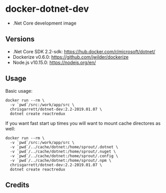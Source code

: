 # docker-dotnet-dev

* .Net Core development image 

## Versions
- .Net Core SDK 2.2-sdk: https://hub.docker.com/r/microsoft/dotnet/
- Dockerize v0.6.0: https://github.com/jwilder/dockerize
- Node.js v10.15.0: https://nodejs.org/en/

## Usage

Basic usage:
```
docker run --rm \
  -v `pwd`/src:/work/app/src \
  chrisgarrett/dotnet-dev:2.2-2019.01.07 \
  dotnet create reactredux
```

If you want fast start up times you will want to mount cache directores as well:
```
docker run --rm \
  -v `pwd`/src:/work/app/src \
  -v `pwd`/../cache/dotnet:/home/sprout/.dotnet \
  -v `pwd`/../cache/dotnet:/home/sprout/.nuget \
  -v `pwd`/../cache/dotnet:/home/sprout/.config \
  -v `pwd`/../cache/dotnet:/home/sprout/.npm \
  chrisgarrett/dotnet-dev:2.2-2019.01.07 \
  dotnet create reactredux
```

## Credits
